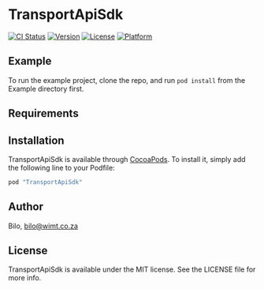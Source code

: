 # TransportApiSdk

[![CI Status](http://img.shields.io/travis/Bilo/TransportApiSdk.svg?style=flat)](https://travis-ci.org/Bilo/TransportApiSdk)
[![Version](https://img.shields.io/cocoapods/v/TransportApiSdk.svg?style=flat)](http://cocoapods.org/pods/TransportApiSdk)
[![License](https://img.shields.io/cocoapods/l/TransportApiSdk.svg?style=flat)](http://cocoapods.org/pods/TransportApiSdk)
[![Platform](https://img.shields.io/cocoapods/p/TransportApiSdk.svg?style=flat)](http://cocoapods.org/pods/TransportApiSdk)

## Example

To run the example project, clone the repo, and run `pod install` from the Example directory first.

## Requirements

## Installation

TransportApiSdk is available through [CocoaPods](http://cocoapods.org). To install
it, simply add the following line to your Podfile:

```ruby
pod "TransportApiSdk"
```

## Author

Bilo, bilo@wimt.co.za

## License

TransportApiSdk is available under the MIT license. See the LICENSE file for more info.
